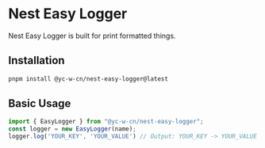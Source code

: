 # Nest Easy Logger

Nest Easy Logger is built for print formatted things.

## Installation

```bash
pnpm install @yc-w-cn/nest-easy-logger@latest
```

## Basic Usage

```ts
import { EasyLogger } from "@yc-w-cn/nest-easy-logger";
const logger = new EasyLogger(name);
logger.log('YOUR_KEY', 'YOUR_VALUE') // Output: YOUR_KEY -> YOUR_VALUE
```